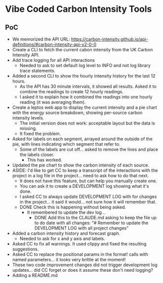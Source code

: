 # Vibe Coded Carbon Intensity Tools

## PoC

- We memorized the API URL:
https://carbon-intensity.github.io/api-definitions/#carbon-intensity-api-v2-0-0
- Create a CLI to fetch the current cabon intensity from the UK Carbon
Intensity API.
- Add trace logging for all API interactions
  - Needed to ask to set default log level to INFO and not log library trace
  statements.
- Added a second CLI to show the hourly intensity history for the last 12
hours.
  - As the API has 30 minute intervals, it showed all results. Asked it to
  combine the readings to create 12 hourly readings.
  - I asked it to explain how it combined the readings into one hourly reading
  (it was averaging them).
- Create a leptos web app to display the current intensity and a pie chart with
the energy source breakdown, showing per-source carbon intensity levels.
  - The initial version does not work: acceptable layout but the data is
  missing.
  - It fixed the problem.
- Asked for labels on each segment, arrayed around the outside of the pie, with
lines indicating which segment that refer to.
  - Some of the labels are cut off... asked to remove the lines and place the
  labels closer.
    - This has worked.
- Updated the pie chart to show the carbon intensity of each source.
- ASIDE: I'd like to get CC to keep a transcript of the interactions with the
project in a log file in the project... need to ask how to do that next.
  - It does not have this feature, but can help you manually create one.
  - You can ask it to create a DEVELOPMENT log showing what it's done.
  - I asked CC to always update DEVELOPMENT LOG with for changes in the
  project... it said it would... not sure how it will remember that.
  - DONE Check this is happening without being asked.
    - It remembered to update the dev log...
      - DONE Add this to the CLAUDE.md asking to keep the file up to do date
      with all changes: "# Remember to update the DEVELOPMENT LOG with all
      project changes"
- Added a carbon intensity history and forecast graph.
  - Needed to ask for x and y axis and labels.
- Asked CC to fix all warnings. It used clippy and fixed the resulting
suggestions.
- Asked CC to replace the positional params in the format! calls with named
parameters... it looks very brittle at the moment!
- These two code improvement changes did not trigger development log updates...
did CC forget or does it assume these don't need logging?
- Adding a README.md
